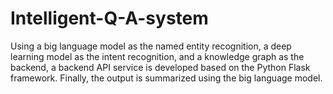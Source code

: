# Intelligent-Q-A-system
Using a big language model as the named entity recognition, a deep learning model as the intent recognition, and a knowledge graph as the backend, a backend API service is developed based on the Python Flask framework. Finally, the output is summarized using the big language model.
